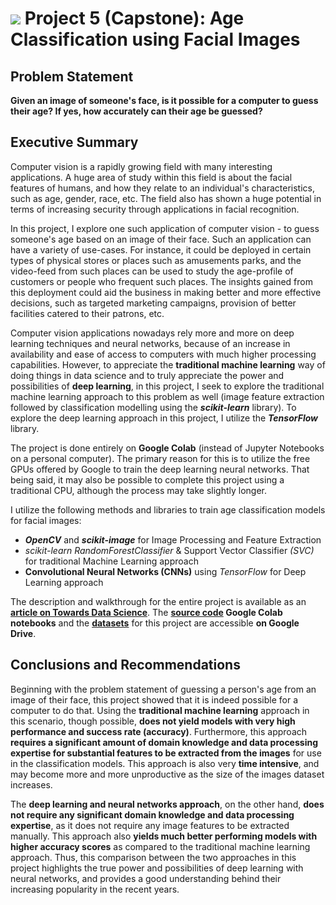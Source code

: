 # ![](https://ga-dash.s3.amazonaws.com/production/assets/logo-9f88ae6c9c3871690e33280fcf557f33.png) Project 5 (Capstone): Age Classification using Facial Images


## Problem Statement

**Given an image of someone's face, is it possible for a computer to guess their age? If yes, how accurately can their age be guessed?**


## Executive Summary

Computer vision is a rapidly growing field with many interesting applications. A huge area of study within this field is about the facial features of humans, and how they relate to an individual's characteristics, such as age, gender, race, etc. The field also has shown a huge potential in terms of increasing security through applications in facial recognition.

In this project, I explore one such application of computer vision - to guess someone's age based on an image of their face. Such an application can have a variety of use-cases. For instance, it could be deployed in certain types of physical stores or places such as amusements parks, and the video-feed from such places can be used to study the age-profile of customers or people who frequent such places. The insights gained from this deployment could aid the business in making better and more effective decisions, such as targeted marketing campaigns, provision of better facilities catered to their patrons, etc.

Computer vision applications nowadays rely more and more on deep learning techniques and neural networks, because of an increase in availability and ease of access to computers with much higher processing capabilities. However, to appreciate the **traditional machine learning** way of doing things in data science and to truly appreciate the power and possibilities of **deep learning**, in this project, I seek to explore the traditional machine learning approach to this problem as well (image feature extraction followed by classification modelling using the ***scikit-learn*** library). To explore the deep learning approach in this project, I utilize the ***TensorFlow*** library.

The project is done entirely on **Google Colab** (instead of Jupyter Notebooks on a personal computer). The primary reason for this is to utilize the free GPUs offered by Google to train the deep learning neural networks. That being said, it may also be possible to complete this project using a traditional CPU, although the process may take slightly longer.

I utilize the following methods and libraries to train age classification models for facial images:
- ***OpenCV*** and ***scikit-image*** for Image Processing and Feature Extraction
- *scikit-learn RandomForestClassifier* & Support Vector Classifier *(SVC)* for traditional Machine Learning approach
- **Convolutional Neural Networks (CNNs)** using *TensorFlow* for Deep Learning approach

The description and walkthrough for the entire project is available as an **[article on Towards Data Science](https://towardsdatascience.com/age-detection-using-facial-images-traditional-machine-learning-vs-deep-learning-2437b2feeab2)**. The **[source code](https://drive.google.com/drive/folders/1Z-yE8YDbf_C8nWmcqpkeSf06a23PvrqJ?usp=sharing) Google Colab notebooks** and the **[datasets](https://drive.google.com/drive/folders/1dZhJNGmdoO1La6MOJRfUYxDZwIa-hXNX?usp=sharing)** for this project are accessible **on Google Drive**.


## Conclusions and Recommendations

Beginning with the problem statement of guessing a person's age from an image of their face, this project showed that it is indeed possible for a computer to do that. Using the **traditional machine learning** approach in this scenario, though possible, **does not yield models with very high performance and success rate (accuracy)**. Furthermore, this approach **requires a significant amount of domain knowledge and data processing expertise for substantial features to be extracted from the images** for use in the classification models. This approach is also very **time intensive**, and may become more and more unproductive as the size of the images dataset increases.

The **deep learning and neural networks approach**, on the other hand, **does not require any significant domain knowledge and data processing expertise**, as it does not require any image features to be extracted manually. This approach also **yields much better performing models with higher accuracy scores** as compared to the traditional machine learning approach. Thus, this comparison between the two approaches in this project highlights the true power and possibilities of deep learning with neural networks, and provides a good understanding behind their increasing popularity in the recent years.